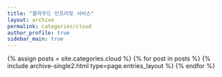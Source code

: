 ```yaml
---
title: "클라우드 인프라및 서비스"
layout: archive
permalink: categories/cloud
author_profile: true
sidebar_main: true
---
```



{% assign posts = site.categories.cloud %}
{% for post in posts %} 
    {% include archive-single2.html type=page.entries_layout %} 
{% endfor %}
